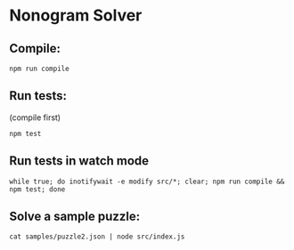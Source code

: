 # Nonogram Solver

## Compile:

```
npm run compile
```

## Run tests:


(compile first)


```
npm test
```

## Run tests in watch mode

```
while true; do inotifywait -e modify src/*; clear; npm run compile && npm test; done
```

## Solve a sample puzzle:

```
cat samples/puzzle2.json | node src/index.js
```


